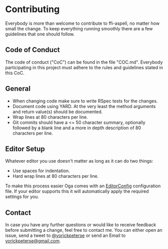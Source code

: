 # Contributing

Everybody is more than welcome to contribute to ffi-aspell, no matter how small
the change. To keep everything running smoothly there are a few guidelines that
one should follow.

## Code of Conduct

The code of conduct ("CoC") can be found in the file "COC.md". Everybody
participating in this project must adhere to the rules and guidelines stated in
this CoC.

## General

* When changing code make sure to write RSpec tests for the changes.
* Document code using YARD. At the very least the method arguments and return
  value(s) should be documented.
* Wrap lines at 80 characters per line.
* Git commits should have a <= 50 character summary, optionally followed by a
  blank line and a more in depth description of 80 characters per line.

## Editor Setup

Whatever editor you use doesn't matter as long as it can do two things:

* Use spaces for indentation.
* Hard wrap lines at 80 characters per line.

To make this process easier Oga comes with an [EditorConfig][editorconfig]
configuration file. If your editor supports this it will automatically apply
the required settings for you.

## Contact

In case you have any further questions or would like to receive feedback before
submitting a change, feel free to contact me. You can either open an issue,
send a tweet to [@yorickpeterse][twitter] or send an Email to
<yorickpeterse@gmail.com>.

[editorconfig]:http://editorconfig.org/
[twitter]: https://twitter.com/yorickpeterse
